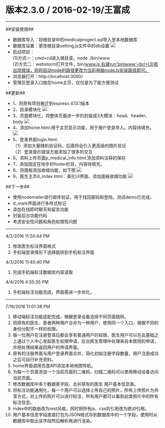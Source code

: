 版本2.3.0 / 2016-02-19/王富成
==================
* * * 
##安装使用##
  * 数据库导入：将根目录中的medicalprogect.sql导入至本地数据库
  * 数据库设置：更改根目录setting.js文件中的db设置
  ![](http://7xosct.com1.z0.glb.clouddn.com/6.png)
  * 启动项目：<br>(1)方式一：cmd>cd进入根目录，node ./bin/www<br/>(2)方式二：webstorm打开文件，bin/www.js,右键run'bin\www'<br/>(3)若出现错误，则将启动node的路径更改为当前电脑nodeJs安装路径即可。
  * 浏览器打开：http://localhost:3000/
  * 管理员登录入口放在home主页，仅仅是为了能方便测试

##更新##
  * 1、将原有项目搬迁到express 4.13.1版本
  * 2、目录模块化
  ![](http://7xosct.com1.z0.glb.clouddn.com/4.png)
  * 3、页面模块化，将整体页面进一步的封装成3大模块：head、header、body
  ![](http://7xosct.com1.z0.glb.clouddn.com/5.png)
  * 4、添加home.html:用于主页显示功能，用于用户登录导入。内容待填充。
  ![](http://7xosct.com1.z0.glb.clouddn.com/2.png)
  * 5、登录界面login.html:<br/>（1）添加大量随机验证码，后面将会引入更高级的图片验证<br/>（2）登录提示错误方面添加了很多的交互
  * 6、资料上传页面p\_medical\_info.html:添加资料注释的保存
  * 7、添加固定在地步的footer栏目，内容待填充。
  * 8、将面板添加收缩功能，如下图
  ![](http://7xosct.com1.z0.glb.clouddn.com/1.png)
  * 9、医生主页d_index.html：美化UI界面、添加面板收缩功能
  ![](http://7xosct.com1.z0.glb.clouddn.com/3.png)
 
##下一步##
  * 使用nodemailer进行邮件验证，用于找回密码和登陆。测试demo已完成。
  * d_mark界面进行多样式标记
  * 添加在线即时聊天和留言功能
  * 封装后台功能代码
  * 考虑安全性问题和角色权限性问题

----------
4/2/2016 11:24:44 PM


1. 修改医生标注界面格式
2. 手机端登录情形下选择跳转到手机标注界面

4/3/2016 11:40:40 PM 

1. 完成手机端标注数据库内容读取

4/4/2016 4:55:35 PM 

1. 手机端标注功能完成，界面需进一步优化。


----------
7/16/2016 11:01:38 PM 


1. 移动端标注功能适配完成，根据登录设备选择不同页面跳转。
2. 将原有的医生、患者两种用户合并为一种用户，使用同一个入口，根据不同的身份分配不一样的权限。
3. 每一位用户在注册登录后都会享有普通用户的权限，医生用户可以在此基础之上通过个人中心发起医生权限申请，后台医生管理中处理来自本医院的申请，并把处理结果返回用户的申请界面。
4. 原有的注册界面与用户登录界面合并，简化初始注册字段数量，用户注册成功之后可自行补充资料。
5. home界面调用百度API添加本地地图导航。
6. 为每一个页面添加一个当前页面的二维码，扫描二维码可以使用移动设备访问当前页面。
7. 修改数据库中多个数据表字段，合并原有的医生 用户基本信息表。
8. 将标注功能通用化，每一个用户可以选择上传自己的照片，所有上传照片为共享方式，对上传的照片可以进行标注，所有用户都可以看到此类照片中的所有标注信息。
9. index中的路由改为rest风格，同时把所有js、css的引用改为绝对引用。
10. 用户基本信息字段直接打包为JSON格式存到数据库中的一个字段，使用时从数据库中取出该字段然后解析再进行渲染。
